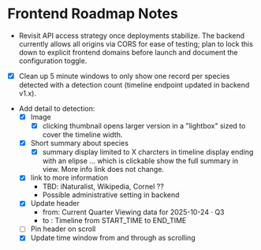 # Frontend Roadmap Notes

- Revisit API access strategy once deployments stabilize. The backend currently allows all origins via CORS for ease of testing; plan to lock this down to explicit frontend domains before launch and document the configuration toggle.

- [x] Clean up 5 minute windows to only show one record per species detected with a detection count (timeline endpoint updated in backend v1.x).

- Add detail to detection:
    - [x] Image
        - [X] clicking thumbnail opens larger version in a "lightbox" sized to cover the timeline width.
    - [x] Short summary about species
        - [X] summary display limited to X charcters in timeline display ending with an elipse ... which is clickable show the full summary in view. More info link does not change.  
    - [x] link to more information 
        - TBD: iNaturalist, Wikipedia, Cornel ??
        - Possible administrative setting in backend
    - [x] Update header 
        - from: Current Quarter
                Viewing data for 2025-10-24 · Q3
        - to : Timeline from START_TIME to END_TIME
    - [ ] Pin header on scroll
    - [x] Update time window from and through as scrolling
